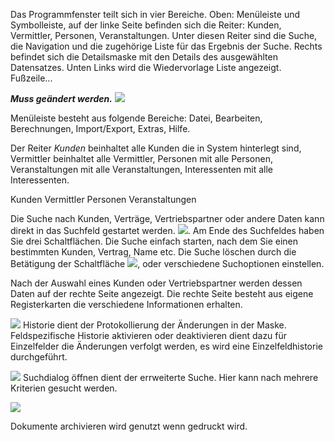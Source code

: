 Das Programmfenster teilt sich in vier Bereiche. Oben: Menüleiste und Symbolleiste, auf der linke Seite befinden sich die Reiter: Kunden, Vermittler, Personen, Veranstaltungen. Unter diesen Reiter sind die Suche, die Navigation und die zugehörige Liste für das Ergebnis der Suche. Rechts befindet sich die Detailsmaske mit den Details des ausgewählten Datensatzes. Unten Links wird die Wiedervorlage Liste angezeigt. Fußzeile...

***Muss geändert werden.***
![](http://xpecto.github.io/docs/img/img_1429103385080.png)

Menüleiste besteht aus folgende Bereiche: Datei, Bearbeiten, Berechnungen, Import/Export, Extras, Hilfe.


Der Reiter *Kunden* beinhaltet alle Kunden die in System hinterlegt sind, Vermittler beinhaltet alle Vermittler, Personen mit alle Personen, Veranstaltungen mit alle Veranstaltungen, Interessenten mit alle Interessenten.

Kunden
Vermittler
Personen
Veranstaltungen

Die Suche nach Kunden, Verträge, Vertriebspartner oder andere Daten kann direkt in das Suchfeld gestartet werden. ![](http://xpecto.github.io/docs/img/img_1425898635719.png). Am Ende des Suchfeldes haben Sie drei Schaltflächen. Die Suche einfach starten, nach dem Sie einen bestimmten Kunden, Vertrag, Name etc. Die Suche löschen durch die Betätigung der Schaltfläche ![](http://xpecto.github.io/docs/img/img_1429098613885.png), oder verschiedene Suchoptionen einstellen.

Nach der Auswahl eines Kunden oder Vertriebspartner werden dessen Daten auf der rechte Seite angezeigt.
Die rechte Seite besteht aus eigene Registerkarten die verschiedene Informationen erhalten.

![](http://xpecto.github.io/docs/img/img_1425902226633.png) Historie dient der Protokollierung der Änderungen in der Maske.
Feldspezifische Historie aktivieren oder deaktivieren dient dazu für Einzelfelder die Änderungen verfolgt werden, es wird eine Einzelfeldhistorie durchgeführt.

![](http://xpecto.github.io/docs/img/img_1425904888810.png) Suchdialog öffnen dient der errweiterte Suche. Hier kann nach mehrere Kriterien gesucht werden.

![](http://xpecto.github.io/docs/img/img_1425898083616.png)

Dokumente archivieren wird genutzt wenn gedruckt wird. 